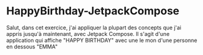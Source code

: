 #         HappyBirthday-JetpackCompose
 Salut, dans cet exercice, j'ai  appliquer la plupart 
des concepts que j'ai  appris jusqu'à 
maintenant, avec Jetpack Compose.
Il s'agit d'une application qui affiche "HAPPY BIRTHDAY" 
avec une le mon d'une personne en dessous "EMMA"
